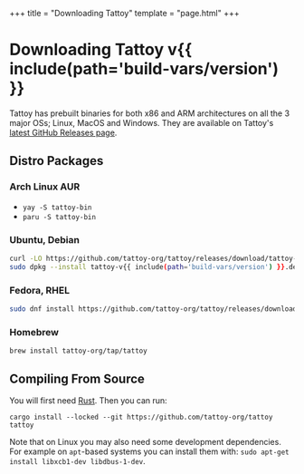 +++
title = "Downloading Tattoy"
template = "page.html"
+++

# Downloading Tattoy v{{ include(path='build-vars/version') }}

Tattoy has prebuilt binaries for both x86 and ARM architectures on all the 3 major OSs; Linux, MacOS and Windows. They are available on Tattoy's <a href="https://github.com/tattoy-org/tattoy/releases/tag/v{{ include(path='build-vars/version') }}">latest GitHub Releases page</a>.

## Distro Packages

### Arch Linux AUR
* `yay -S tattoy-bin`
* `paru -S tattoy-bin`

### Ubuntu, Debian
```sh
curl -LO https://github.com/tattoy-org/tattoy/releases/download/tattoy-v{{ include(path='build-vars/version') }}/tattoy-v{{ include(path='build-vars/version') }}.deb
sudo dpkg --install tattoy-v{{ include(path='build-vars/version') }}.deb
```

### Fedora, RHEL
```sh
sudo dnf install https://github.com/tattoy-org/tattoy/releases/download/tattoy-v{{ include(path='build-vars/version') }}/tattoy-v{{ include(path='build-vars/version') }}.x86_64.rpm
```

### Homebrew
`brew install tattoy-org/tap/tattoy`

## Compiling From Source

You will first need [Rust](https://www.rust-lang.org/tools/install). Then you can run: 

`cargo install --locked --git https://github.com/tattoy-org/tattoy tattoy`

Note that on Linux you may also need some development dependencies. For example on `apt`-based systems
you can install them with: `sudo apt-get install libxcb1-dev libdbus-1-dev`.

